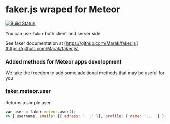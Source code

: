 # faker.js wraped for Meteor 
[![Build Status](https://travis-ci.org/girassolbit/meteor-fakefill.svg?branch=master)](https://travis-ci.org/girassolbit/meteor-fakefill)

You can use `faker` both client and server side

See faker documentation at [https://github.com/Marak/faker.js](https://github.com/Marak/faker.js)

### Added methods for Meteor apps development
We take the freedom to add some additional methods that may be useful for you

### faker.meteor.user
Returns a simple user

```js
var user = faker.meteor.user();
=> { username, emails: [{ adress: '...' }], profile: { name: '...' } }
```